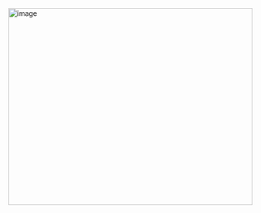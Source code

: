


<img width="494" height="398" alt="image" src="https://github.com/user-attachments/assets/a1a734b4-1156-4ee6-aeb2-285d93bd5095" />
